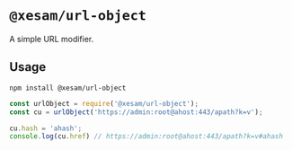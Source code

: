 # `@xesam/url-object`

A simple URL modifier.

## Usage
```shell script
npm install @xesam/url-object
```

```javascript
const urlObject = require('@xesam/url-object');
const cu = urlObject('https://admin:root@ahost:443/apath?k=v');

cu.hash = 'ahash';
console.log(cu.href) // https://admin:root@ahost:443/apath?k=v#ahash
```
